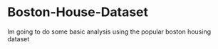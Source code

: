 # Boston-House-Dataset
Im going to do some basic analysis using the popular boston housing dataset 
